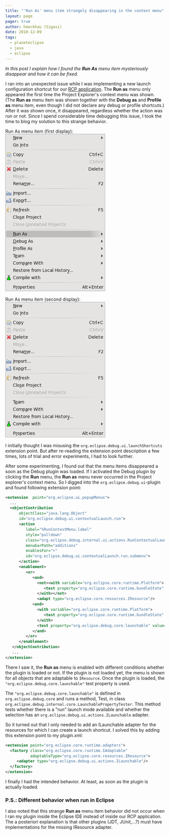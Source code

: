 ```yaml
---
title: "'Run As' menu item strangely disappearing in the context menu"
layout: page 
pager: true
author: heeckhau (Sigasi)
date: 2010-12-09
tags: 
  - planeteclipse
  - java
  - eclipse
---
```

<em>In this post I explain how I found the <strong>Run As</strong> menu item mysteriously disappear and how it can be fixed.</em>

I ran into an unexpected issue while I was implementing a new launch configuration shortcut for our <a href="http://www.sigasi.com/product">RCP application</a>. The <strong>Run as</strong> menu only appeared the first time the Project Explorer's context menu was shown. (The <strong>Run as</strong> menu item was shown together with the <strong>Debug as</strong> and <strong>Profile as</strong> menu item, even though I did not declare any debug or profile shortcuts.) After it was shown once, it disappeared, regardless whether the action was run or not. Since I spend considerable time debugging this issue, I took the time to blog my solution to this strange behavior.

Run As menu item (first display):
![Run As menu item (first display)](images/run_as_1.png)

Run As menu item (second display):
![Run As menu item (second display)](images/run_as_2.png)

I initially thought I was misusing the <code lang="java">org.eclipse.debug.ui.launchShortcuts</code> extension point. But after re-reading the extension point description a few times, lots of trial and error experiments, I had to look further.

After some experimenting, I found out that the menu items disappeared a soon as the Debug plugin was loaded. If I activated the Debug plugin by clicking the <strong>Run</strong> menu, the <strong>Run as</strong> menu never occurred in the Project explorer's context menu.
So I digged into the <code lang="java">org.eclipse.debug.ui</code>-plugin and found following extension point:

```xml
<extension  point="org.eclipse.ui.popupMenus">
  ...
  <objectContribution 
      objectClass="java.lang.Object"
      id="org.eclipse.debug.ui.contextualLaunch.run">
      <action 
         label="%RunContextMenu.label"
         style="pulldown"
         class="org.eclipse.debug.internal.ui.actions.RunContextualLaunchAction"
         menubarPath="additions"
         enablesFor="+"
         id="org.eclipse.debug.ui.contextualLaunch.run.submenu">
      </action>
      <enablement>
         <or>
            <and>
              <not><with variable="org.eclipse.core.runtime.Platform">
                 <test property="org.eclipse.core.runtime.bundleState" args="org.eclipse.debug.core" value="ACTIVE"/>
              </with></not>
              <adapt type="org.eclipse.core.resources.IResource"/>
            <and>
              <with variable="org.eclipse.core.runtime.Platform">
                 <test property="org.eclipse.core.runtime.bundleState" args="org.eclipse.debug.core" value="ACTIVE"/>
              </with>
              <test property="org.eclipse.debug.core.launchable" value="run"/>
            </and>
         </or>
      </enablement>
   </objectContribution>
   ...
</extension>
```

There I saw it, the <strong>Run as</strong> menu is enabled with different conditions whether the plugin is loaded or not. If the plugin is not loaded yet, the menu is shown for all objects that are adaptable to <code lang="java">IResource</code>. Once the plugin is loaded, the <code lang="java">"org.eclipse.debug.core.launchable"</code> test property is used.

The <code lang="java">"org.eclipse.debug.core.launchable"</code> is defined in <code lang="java">org.eclipse.debug.core</code> and runs a method, Test, in class <code lang="java">org.eclipse.debug.internal.core.LaunchablePropertyTester</code>. This method tests whether there is a "run" launch mode available and whether the selection has an <code lang="java">org.eclipse.debug.ui.actions.ILaunchable</code> adapter.


So it turned out that I only needed to  add an ILaunchable adapter for the resources for which I can create a launch shortcut. I solved this by adding this extension point to my plugin.xml:
```xml
<extension point="org.eclipse.core.runtime.adapters">
  <factory class="org.eclipse.core.runtime.IAdaptable"
           adaptableType="org.eclipse.core.resources.IResource">
     <adapter type="org.eclipse.debug.ui.actions.ILaunchable"/>
  </factory>
</extension>
```

I finally I had the intended behavior. At least, as soon as the plugin is actually loaded.


### P.S.: Different behavior when run in Eclipse

I also noted that this strange <strong>Run as</strong> menu item behavior did not occur when I ran my plugin inside the Eclipse IDE instead of inside our RCP application. The a posteriori explanation is that other plugins (JDT, JUnit,...?) must have implementations for the missing IResource adapter.